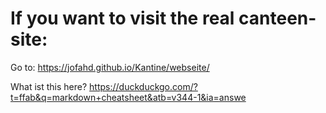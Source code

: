 # If you want to visit the real canteen-site:
Go to: https://jofahd.github.io/Kantine/webseite/







What ist this here?
https://duckduckgo.com/?t=ffab&q=markdown+cheatsheet&atb=v344-1&ia=answe

